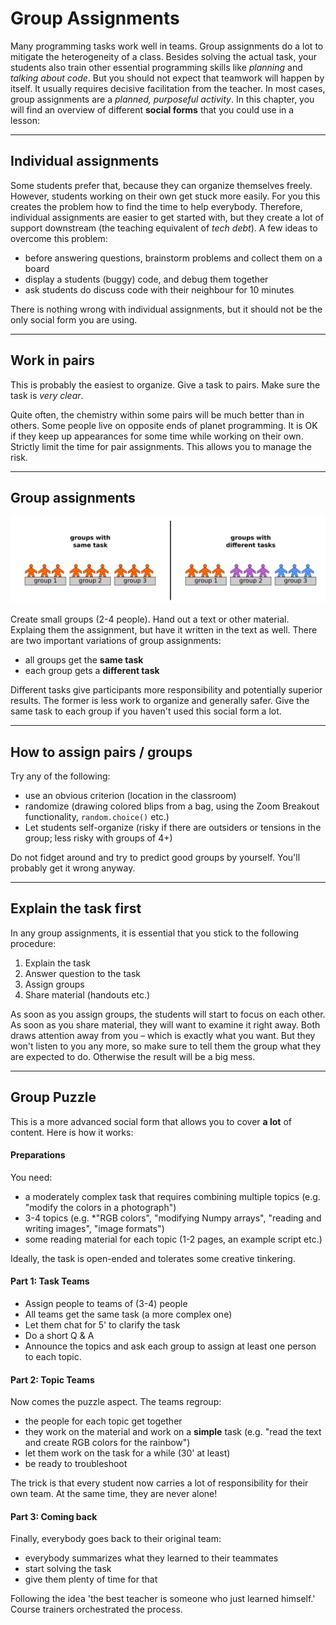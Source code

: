 
# Group Assignments

Many programming tasks work well in teams.
Group assignments do a lot to mitigate the heterogeneity of a class.
Besides solving the actual task, your students also train other essential programming skills like *planning* and *talking about code*.
But you should not expect that teamwork will happen by itself.
It usually requires decisive facilitation from the teacher.
In most cases, group assignments are a *planned, purposeful activity*.
In this chapter, you will find an overview of different **social forms** that you could use in a lesson:

----

## Individual assignments

Some students prefer that, because they can organize themselves freely.
However, students working on their own get stuck more easily.
For you this creates the problem how to find the time to help everybody.
Therefore, individual assignments are easier to get started with, but they create a lot of support downstream (the teaching equivalent of *tech debt*).
A few ideas to overcome this problem:

* before answering questions, brainstorm problems and collect them on a board
* display a students (buggy) code, and debug them together
* ask students do discuss code with their neighbour for 10 minutes

There is nothing wrong with individual assignments, but it should not be the only social form you are using.

----

## Work in pairs

This is probably the easiest to organize.
Give a task to pairs. Make sure the task is *very clear*.

Quite often, the chemistry within some pairs will be much better than in others.
Some people live on opposite ends of planet programming.
It is OK if they keep up appearances for some time while working on their own.
Strictly limit the time for pair assignments.
This allows you to manage the risk.

----

## Group assignments

![](../images/groups.png)

Create small groups (2-4 people). Hand out a text or other material.
Explaing them the assignment, but have it written in the text as well.
There are two important variations of group assignments:

* all groups get the **same task**
* each group gets a **different task**

Different tasks give participants more responsibility and potentially superior results.
The former is less work to organize and generally safer.
Give the same task to each group if you haven't used this social form a lot.

----

## How to assign pairs / groups

Try any of the following:

* use an obvious criterion (location in the classroom)
* randomize (drawing colored blips from a bag, using the Zoom Breakout functionality, ``random.choice()`` etc.)
* Let students self-organize (risky if there are outsiders or tensions in the group; less risky with groups of 4+)

Do not fidget around and try to predict good groups by yourself.
You'll probably get it wrong anyway.

----

## Explain the task first

In any group assignments, it is essential that you stick to the following procedure:

1. Explain the task
2. Answer question to the task
3. Assign groups
4. Share material (handouts etc.)

As soon as you assign groups, the students will start to focus on each other.
As soon as you share material, they will want to examine it right away.
Both draws attention away from you – which is exactly what you want.
But they won't listen to you any more, so make sure to tell them the group what they are expected to do.
Otherwise the result will be a big mess.

----

## Group Puzzle

This is a more advanced social form that allows you to cover **a lot** of content.
Here is how it works:

#### Preparations

You need:

* a moderately complex task that requires combining multiple topics (e.g. "modify the colors in a photograph")
* 3-4 topics (e.g. *"RGB colors", "modifying Numpy arrays", "reading and writing images", "image formats")
* some reading material for each topic (1-2 pages, an example script etc.)

Ideally, the task is open-ended and tolerates some creative tinkering.

#### Part 1: Task Teams

* Assign people to teams of (3-4) people
* All teams get the same task (a more complex one)
* Let them chat for 5' to clarify the task
* Do a short Q & A
* Announce the topics and ask each group to assign at least one person to each topic.

#### Part 2: Topic Teams

Now comes the puzzle aspect. The teams regroup:

* the people for each topic get together
* they work on the material and work on a **simple** task (e.g. "read the text and create RGB colors for the rainbow")
* let them work on the task for a while (30' at least)
* be ready to troubleshoot

The trick is that every student now carries a lot of responsibility for their own team.
At the same time, they are never alone!

#### Part 3: Coming back

Finally, everybody goes back to their original team:

* everybody summarizes what they learned to their teammates
* start solving the task
* give them plenty of time for that

Following the idea 'the best teacher is someone who just learned himself.' Course trainers orchestrated the process.
